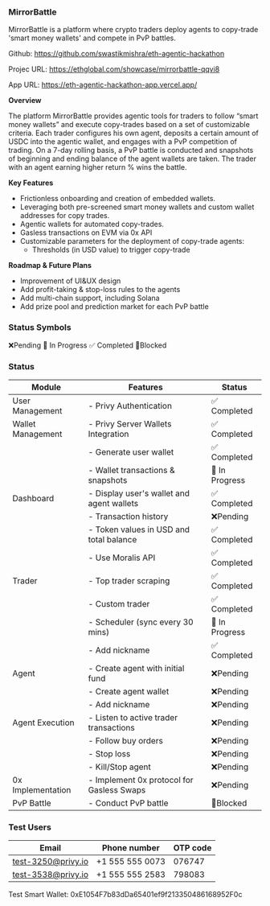 
### MirrorBattle

MirrorBattle is a platform where crypto traders deploy agents to copy-trade 'smart money wallets' and compete in PvP battles.

Github: https://github.com/swastikmishra/eth-agentic-hackathon

Projec URL: https://ethglobal.com/showcase/mirrorbattle-qqvi8

App URL: https://eth-agentic-hackathon-app.vercel.app/

**Overview**

The platform MirrorBattle provides agentic tools for traders to follow “smart money wallets” and execute copy-trades based on a set of customizable criteria. Each trader configures his own agent, deposits a certain amount of USDC into the agentic wallet, and engages with a PvP competition of trading. On a 7-day rolling basis, a PvP battle is conducted and snapshots of beginning and ending balance of the agent wallets are taken. The trader with an agent earning higher return % wins the battle.

**Key Features**

* Frictionless onboarding and creation of embedded wallets. 
* Leveraging both pre-screened smart money wallets and custom wallet addresses for copy trades.
* Agentic wallets for automated copy-trades. 
* Gasless transactions on EVM via 0x API
* Customizable parameters for the deployment of copy-trade agents:
	* Thresholds (in USD value) to trigger copy-trade

**Roadmap & Future Plans**

* Improvement of UI&UX design
* Add profit-taking & stop-loss rules to the agents 
* Add multi-chain support, including Solana
* Add prize pool and prediction market for each PvP battle


### Status Symbols

❌Pending
🔄 In Progress
✅ Completed
🚫Blocked

### Status

| Module            | Features                                  | Status         |
| ----------------- | ----------------------------------------- | -------------- |
| User Management   | - Privy Authentication                    | ✅ Completed   |
| Wallet Management | - Privy Server Wallets Integration        | ✅ Completed   |
|                   | - Generate user wallet                    | ✅ Completed   |
|                   | - Wallet transactions & snapshots         | 🔄 In Progress |
| Dashboard         | - Display user's wallet and agent wallets | ✅ Completed   |
|                   | - Transaction history                     | ❌Pending      |
|                   | - Token values in USD and total balance   | ✅ Completed   |
|                   | - Use Moralis API                         | ✅ Completed   |
| Trader            | - Top trader scraping                     | ✅ Completed   |
|                   | - Custom trader                           | ✅ Completed   |
|                   | - Scheduler (sync every 30 mins)          | 🔄 In Progress |
|                   | - Add nickname                            | ✅ Completed   |
| Agent             | - Create agent with initial fund          | ❌Pending      |
|                   | - Create agent wallet                     | ❌Pending      |
|                   | - Add nickname                            | ❌Pending      |
| Agent Execution   | - Listen to active trader transactions    | ❌Pending      |
|                   | - Follow buy orders                       | ❌Pending      |
|                   | - Stop loss                               | ❌Pending      |
|                   | - Kill/Stop agent                         | ❌Pending      |
| 0x Implementation | - Implement 0x protocol for Gasless Swaps | ❌Pending      |
| PvP Battle        | - Conduct PvP battle                      | 🚫Blocked      |

### Test Users

| Email              | Phone number    | OTP code |
| ------------------ | --------------- | -------- |
| test-3250@privy.io | +1 555 555 0073 | 076747   |
| test-3538@privy.io | +1 555 555 2583 | 798083   |

Test Smart Wallet: 0xE1054F7b83dDa65401ef9f213350486168952F0c


